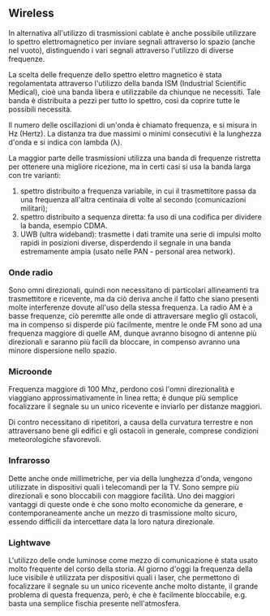 ## Wireless
In alternativa all'utilizzo di trasmissioni cablate è anche possibile utilizzare lo spettro elettromagnetico per inviare segnali attraverso lo spazio (anche nel vuoto), distinguendo i vari segnali attraverso l'utilizzo di diverse frequenze.

La scelta delle frequenze dello spettro elettro magnetico è stata regolamentata attraverso l'utilizzo della banda ISM (Industrial Scientific Medical), cioè una banda libera e utilizzabile da chiunque ne necessiti. Tale banda è distribuita a pezzi per tutto lo spettro, così da coprire tutte le possibili necessità.

Il numero delle oscillazioni di un'onda è chiamato frequenza, e si misura in Hz (Hertz). La distanza tra due massimi o minimi consecutivi è la lunghezza d'onda e si indica con lambda (λ).

La maggior parte delle trasmissioni utilizza una banda di frequenze ristretta per ottenere una migliore ricezione, ma in certi casi si usa la banda larga con tre varianti:
1. spettro distribuito a frequenza variabile, in cui il trasmettitore passa da una frequenza all'altra centinaia di volte al secondo (comunicazioni militari);
2. spettro distribuito a sequenza diretta: fa uso di una codifica per dividere la banda, esempio CDMA.
3. UWB (ultra wideband): trasmette i dati tramite una serie di impulsi molto rapidi in posizioni diverse, disperdendo il segnale in una banda estremamente ampia (usato nelle PAN - personal area network).

### Onde radio
Sono omni direzionali, quindi non necessitano di particolari allineamenti tra trasmettitore e ricevente, ma da ciò deriva anche il fatto che siano presenti molte interferenze dovute all'uso della stessa frequenza. La radio AM è a basse frequenze, ciò peremtte alle onde di attraversare meglio gli ostacoli, ma in compenso si disperde più facilmente, mentre le onde FM sono ad una frequenza maggiore di quelle AM, dunque avranno bisogno di antenne più direzionali e saranno più facili da bloccare, in compenso avranno una minore dispersione nello spazio.

### Microonde
Frequenza maggiore di 100 Mhz, perdono così l'omni direzionalità e viaggiano approssimativamente in linea retta; è dunque più semplice focalizzare il segnale su un unico ricevente e inviarlo per distanze maggiori.

Di contro necessitano di ripetitori, a causa della curvatura terrestre e non attraversano bene gli edifici e gli ostacoli in generale, comprese condizioni meteorologiche sfavorevoli.

### Infrarosso
Dette anche onde millimetriche, per via della lunghezza d'onda, vengono utilizzate in dispositivi quali i telecomandi per la TV. Sono sempre più direzionali e sono bloccabili con maggiore facilità. Uno dei maggiori vantaggi di queste onde è che sono molto economiche da generare, e contemporaneamente anche un mezzo di trasmissione molto sicuro, essendo difficili da intercettare data la loro natura direzionale.

### Lightwave
L'utilizzo delle onde luminose come mezzo di comunicazione è stata usato molto frequente del corso della storia. Al giorno d'oggi la frequenza della luce visibile è utilizzata per dispositivi quali i laser, che permettono di focalizzare il segnale su un unico ricevente anche molto distante, il grande problema di questa frequenza, però, è che è facilmente bloccabile, e.g. basta una semplice fischia presente nell'atmosfera.

